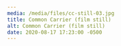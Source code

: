```yaml
---
media: /media/files/cc-still-03.jpg
title: Common Carrier (film still)
alt: Common Carrier (film still)
date: 2020-08-17 17:23:00 -0500
---
```

